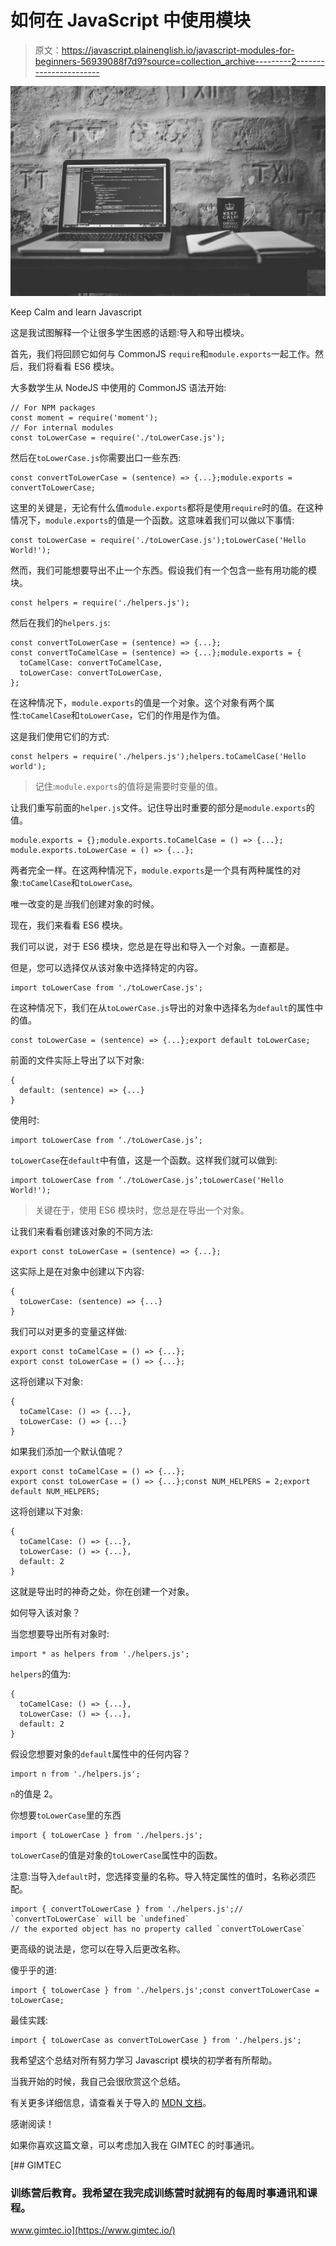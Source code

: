 # 如何在 JavaScript 中使用模块

> 原文：<https://javascript.plainenglish.io/javascript-modules-for-beginners-56939088f7d9?source=collection_archive---------2----------------------->

![](img/fc8c0f89303c8c9114d425164587d3c2.png)

Keep Calm and learn Javascript

这是我试图解释一个让很多学生困惑的话题:导入和导出模块。

首先，我们将回顾它如何与 CommonJS `require`和`module.exports`一起工作。然后，我们将看看 ES6 模块。

大多数学生从 NodeJS 中使用的 CommonJS 语法开始:

```
// For NPM packages
const moment = require('moment');
// For internal modules
const toLowerCase = require('./toLowerCase.js');
```

然后在`toLowerCase.js`你需要出口一些东西:

```
const convertToLowerCase = (sentence) => {...};module.exports = convertToLowerCase;
```

这里的关键是，无论有什么值`module.exports`都将是使用`require`时的值。在这种情况下，`module.exports`的值是一个函数。这意味着我们可以做以下事情:

```
const toLowerCase = require('./toLowerCase.js');toLowerCase('Hello World!');
```

然而，我们可能想要导出不止一个东西。假设我们有一个包含一些有用功能的模块。

```
const helpers = require('./helpers.js');
```

然后在我们的`helpers.js`:

```
const convertToLowerCase = (sentence) => {...};
const convertToCamelCase = (sentence) => {...};module.exports = {
  toCamelCase: convertToCamelCase,
  toLowerCase: convertToLowerCase,
};
```

在这种情况下，`module.exports`的值是一个对象。这个对象有两个属性:`toCamelCase`和`toLowerCase`，它们的作用是作为值。

这是我们使用它们的方式:

```
const helpers = require('./helpers.js');helpers.toCamelCase('Hello world');
```

> 记住:`module.exports`的值将是需要时变量的值。

让我们重写前面的`helper.js`文件。记住导出时重要的部分是`module.exports`的值。

```
module.exports = {};module.exports.toCamelCase = () => {...};
module.exports.toLowerCase = () => {...};
```

两者完全一样。在这两种情况下，`module.exports`是一个具有两种属性的对象:`toCamelCase`和`toLowerCase`。

唯一改变的是*当*我们创建对象的时候。

现在，我们来看看 ES6 模块。

我们可以说，对于 ES6 模块，您总是在导出和导入一个对象。一直都是。

但是，您可以选择仅从该对象中选择特定的内容。

```
import toLowerCase from './toLowerCase.js';
```

在这种情况下，我们在从`toLowerCase.js`导出的对象中选择名为`default`的属性中的值。

```
const toLowerCase = (sentence) => {...};export default toLowerCase;
```

前面的文件实际上导出了以下对象:

```
{
  default: (sentence) => {...}
}
```

使用时:

```
import toLowerCase from ‘./toLowerCase.js’;
```

`toLowerCase`在`default`中有值，这是一个函数。这样我们就可以做到:

```
import toLowerCase from ‘./toLowerCase.js’;toLowerCase('Hello World!');
```

> 关键在于，使用 ES6 模块时，您总是在导出一个对象。

让我们来看看创建该对象的不同方法:

```
export const toLowerCase = (sentence) => {...};
```

这实际上是在对象中创建以下内容:

```
{
  toLowerCase: (sentence) => {...}
}
```

我们可以对更多的变量这样做:

```
export const toCamelCase = () => {...};
export const toLowerCase = () => {...};
```

这将创建以下对象:

```
{
  toCamelCase: () => {...},
  toLowerCase: () => {...}
}
```

如果我们添加一个默认值呢？

```
export const toCamelCase = () => {...};
export const toLowerCase = () => {...};const NUM_HELPERS = 2;export default NUM_HELPERS;
```

这将创建以下对象:

```
{
  toCamelCase: () => {...},
  toLowerCase: () => {...},
  default: 2
}
```

这就是导出时的神奇之处，你在创建一个对象。

如何导入该对象？

当您想要导出所有对象时:

```
import * as helpers from './helpers.js';
```

`helpers`的值为:

```
{
  toCamelCase: () => {...},
  toLowerCase: () => {...},
  default: 2
}
```

假设您想要对象的`default`属性中的任何内容？

```
import n from './helpers.js';
```

`n`的值是 2。

你想要`toLowerCase`里的东西

```
import { toLowerCase } from './helpers.js';
```

`toLowerCase`的值是对象的`toLowerCase`属性中的函数。

注意:当导入`default`时，您选择变量的名称。导入特定属性的值时，名称必须匹配。

```
import { convertToLowerCase } from './helpers.js';// `convertToLowerCase` will be `undefined`
// the exported object has no property called `convertToLowerCase`
```

更高级的说法是，您可以在导入后更改名称。

傻乎乎的道:

```
import { toLowerCase } from './helpers.js';const convertToLowerCase = toLowerCase;
```

最佳实践:

```
import { toLowerCase as convertToLowerCase } from './helpers.js';
```

我希望这个总结对所有努力学习 Javascript 模块的初学者有所帮助。

当我开始的时候，我自己会很欣赏这个总结。

有关更多详细信息，请查看关于导入的 [MDN 文档](https://developer.mozilla.org/en-US/docs/Web/JavaScript/Reference/Statements/import)。

感谢阅读！

如果你喜欢这篇文章，可以考虑加入我在 GIMTEC 的时事通讯。

[](https://www.gimtec.io/) [## GIMTEC

### 训练营后教育。我希望在我完成训练营时就拥有的每周时事通讯和课程。

www.gimtec.io](https://www.gimtec.io/)